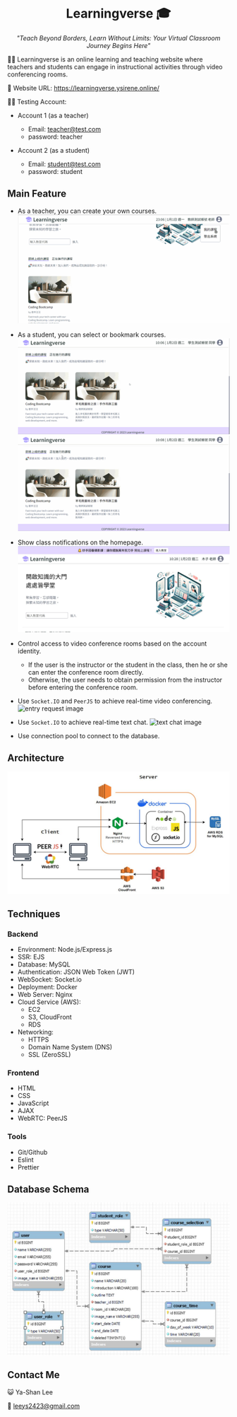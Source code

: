 <h1 align="center"> Learningverse 🎓</h1>

<p align="center"> <i>"Teach Beyond Borders, Learn Without Limits: Your Virtual Classroom Journey Begins Here"</i></p>

👩‍🏫 Learningverse is an online learning and teaching website where teachers and students can engage in instructional activities through video conferencing rooms.

🔗 Website URL: https://learningverse.ysirene.online/

👨‍💻 Testing Account:

- Account 1 (as a teacher)

  - Email: teacher@test.com
  - password: teacher

- Account 2 (as a student)
  - Email: student@test.com
  - password: student

## Main Feature

- As a teacher, you can create your own courses.
  ![create course image](static/image/demo/create_course.gif)

- As a student, you can select or bookmark courses.
  ![register course image](static/image/demo/select_course.gif)
  ![bookmark course image](static/image/demo/bookmark_course.gif)

- Show class notifications on the homepage.
  ![class notification image](static/image/demo/class_notification.JPG)

- Control access to video conference rooms based on the account identity.

  - If the user is the instructor or the student in the class, then he or she can enter the conference room directly.
  - Otherwise, the user needs to obtain permission from the instructor before entering the conference room.

- Use `Socket.IO` and `PeerJS` to achieve real-time video conferencing.
  ![entry request image](static/image/demo/entry_request.gif)

- Use `Socket.IO` to achieve real-time text chat.
  ![text chat image](static/image/demo/text_message.gif)

- Use connection pool to connect to the database.

## Architecture

![architecture image](static/image/demo/architecture.JPG)

## Techniques

### Backend

- Environment: Node.js/Express.js
- SSR: EJS
- Database: MySQL
- Authentication: JSON Web Token (JWT)
- WebSocket: Socket.io
- Deployment: Docker
- Web Server: Nginx
- Cloud Service (AWS):
  - EC2
  - S3, CloudFront
  - RDS
- Networking:
  - HTTPS
  - Domain Name System (DNS)
  - SSL (ZeroSSL)

### Frontend

- HTML
- CSS
- JavaScript
- AJAX
- WebRTC: PeerJS

### Tools

- Git/Github
- Eslint
- Prettier

## Database Schema

![database schema image](static/image/demo/database_schema.JPG)

## Contact Me

😺 Ya-Shan Lee

📧 leeys2423@gmail.com
